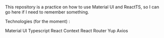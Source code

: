 This repository is a practice on how to use Material UI and ReactTS, so I can go here if I need to remember something.

Technologies (for the moment) :

Material UI
Typescript
React
Context
React Router
Yup
Axios
